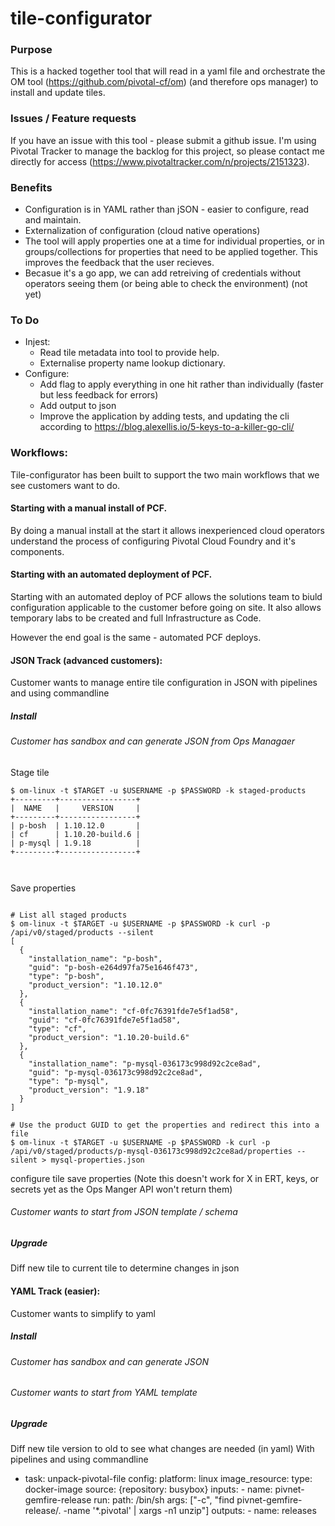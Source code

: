 # tile-configurator 

### Purpose
This is a hacked together tool that will read in a yaml file and orchestrate the OM tool (https://github.com/pivotal-cf/om) (and therefore ops manager) to install and update tiles.


### Issues / Feature requests
If you have an issue with this tool - please submit a github issue.  I'm using Pivotal Tracker to manage the backlog for this project, so please contact me directly for access (https://www.pivotaltracker.com/n/projects/2151323).

### Benefits
- Configuration is in YAML rather than jSON - easier to configure, read and maintain.
- Externalization of configuration (cloud native operations)
- The tool will apply properties one at a time for individual properties, or in groups/collections for properties that need to be applied together.  This improves the feedback that the user recieves.
- Becasue it's a go app, we can add retreiving of credentials without operators seeing them (or being able to check the environment) (not yet)

### To Do
- Injest:
  - Read tile metadata into tool to provide help.
  - Externalise property name lookup dictionary.
- Configure:
  - Add flag to apply everything in one hit rather than individually (faster but less feedback for errors)
  - Add output to json 
  - Improve the application by adding tests, and updating the cli according to https://blog.alexellis.io/5-keys-to-a-killer-go-cli/


### Workflows:
Tile-configurator has been built to support the two main workflows that we see customers want to do.  

#### Starting with a manual install of PCF.
By doing a manual install at the start it allows inexperienced cloud operators understand the process of configuring Pivotal Cloud Foundry and it's components. 

#### Starting with an automated deployment of PCF.
Starting with an automated deploy of PCF allows the solutions team to biuld configuration applicable to the customer before going on site.  It also allows temporary labs to be created and full Infrastructure as Code.

However the end goal is the same - automated PCF deploys.

#### JSON Track (advanced customers):
Customer wants to manage entire tile configuration in JSON with pipelines and using commandline

##### Install
###### Customer has sandbox and can generate JSON from Ops Managaer
Stage tile
```
$ om-linux -t $TARGET -u $USERNAME -p $PASSWORD -k staged-products
+---------+-----------------+
|  NAME   |     VERSION     |
+---------+-----------------+
| p-bosh  | 1.10.12.0       |
| cf      | 1.10.20-build.6 |
| p-mysql | 1.9.18          |
+---------+-----------------+



```

Save properties
```

# List all staged products 
$ om-linux -t $TARGET -u $USERNAME -p $PASSWORD -k curl -p /api/v0/staged/products --silent
[
  {
    "installation_name": "p-bosh",
    "guid": "p-bosh-e264d97fa75e1646f473",
    "type": "p-bosh",
    "product_version": "1.10.12.0"
  },
  {
    "installation_name": "cf-0fc76391fde7e5f1ad58",
    "guid": "cf-0fc76391fde7e5f1ad58",
    "type": "cf",
    "product_version": "1.10.20-build.6"
  },
  {
    "installation_name": "p-mysql-036173c998d92c2ce8ad",
    "guid": "p-mysql-036173c998d92c2ce8ad",
    "type": "p-mysql",
    "product_version": "1.9.18"
  }
]

# Use the product GUID to get the properties and redirect this into a file
$ om-linux -t $TARGET -u $USERNAME -p $PASSWORD -k curl -p /api/v0/staged/products/p-mysql-036173c998d92c2ce8ad/properties --silent > mysql-properties.json

```
configure tile
save properties
(Note this doesn't work for X in ERT, keys, or secrets yet as the Ops Manger API won't return them)
###### Customer wants to start from JSON template / schema

##### Upgrade
Diff new tile to current tile to determine changes in json



#### YAML Track (easier):
 Customer wants to simplify to yaml
##### Install
###### Customer has sandbox and can generate JSON
###### Customer wants to start from YAML template

##### Upgrade
Diff new tile version to old to see what changes are needed (in yaml)
 With pipelines and using commandline



- task: unpack-pivotal-file
    config:
      platform: linux
      image_resource:
        type: docker-image
        source: {repository: busybox}
      inputs:
      - name: pivnet-gemfire-release
      run:
        path: /bin/sh
        args: ["-c", "find pivnet-gemfire-release/. -name '*.pivotal' | xargs -n1 unzip"]
      outputs:
      - name: releases